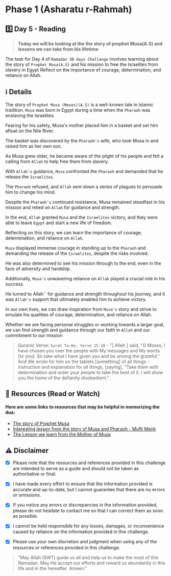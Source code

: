 # Phase 1 (Asharatu r-Rahmah)

## 5️⃣ Day 5 - Reading

> **Today we will be looking at the the story of prophet Musa(A.S) and lessons we can take from his lifetime**

The task for Day 4 of `Ramadan 30 days Challenge` involves learning about the story of `Prophet Musa(A.S)` and his mission to free the Israelites from slavery in Egypt
Reflect on the importance of courage, determination, and reliance on Allah.

## ℹ️ Details

The story of `Prophet Musa (Moses)(A.S)` is a well-known tale in Islamic tradition. `Musa` was born in Egypt during a time when the `Pharaoh` was enslaving the Israelites.

Fearing for his safety, Musa's mother placed him in a basket and set him afloat on the Nile River.

The basket was discovered by the `Pharaoh's` wife, who took Musa in and raised him as her own son.

As Musa grew older, he became aware of the plight of his people and felt a calling from `Allah` to help free them from slavery.

With `Allah's` guidance, `Musa` confronted the `Pharaoh` and demanded that he release the `Israelites`.

The `Pharaoh` refused, and `Allah` sent down a series of plagues to persuade him to change his mind.

Despite the `Pharaoh's` continued resistance, Musa remained steadfast in his mission and relied on `Allah` for guidance and strength. 

In the end, `Allah` granted `Musa` and the `Israelites` victory, and they were able to leave `Egypt` and start a new life of freedom.

Reflecting on this story, we can learn the importance of courage, determination, and reliance on `Allah`.

`Musa` displayed immense courage in standing up to the `Pharaoh` and demanding the release of the `Israelites`, despite the risks involved. 

He was also determined to see his mission through to the end, even in the face of adversity and hardship.

Additionally, `Musa's` unwavering reliance on `Allah` played a crucial role in his success. 

He turned to Allah`` for guidance and strength throughout his journey, and it was `Allah's` support that ultimately enabled him to achieve victory.

In our own lives, we can draw inspiration from `Musa's` story and strive to emulate his qualities of courage, determination, and reliance on Allah.

Whether we are facing personal struggles or working towards a larger goal, we can find strength and guidance through our faith in `Allah` and our commitment to our mission


> Quranic Verse: `Surah Ta-Ha, Verse 25-28` - "[ Allah ] said, "O Moses, I have chosen you over the people with My messages and My words [to you].
So take what I have given you and be among the grateful." And We wrote for him on the tablets [something] of all things - instruction and explanation for all things, [saying],
"Take them with determination and order your people to take the best of it. I will show you the home of the defiantly disobedient."

## 📒 Resources (Read or Watch) 
#### Here are some links to resources that may be helpful in memorizing the dua:

- [The story of Prophet Musa](https://quranforkids.com/story-of-prophet-musa/)
- [Interesting lesson from the story of Musa and Pharaoh - Mufti Menk](https://www.youtube.com/watch?v=A80t4Dkz_U8)
- [The Lesson we learn from the Mother of Musa](https://youtube.com/shorts/UfYoQJ2fLaw?feature=share)

## ⚠️ Disclaimer 

- [x] Please note that the resources and references provided in this challenge are intended to serve as a guide and should not be taken as authoritative or final. 

- [x] I have made every effort to ensure that the information provided is accurate and up-to-date, but I cannot guarantee that there are no errors or omissions.

- [x] If you notice any errors or discrepancies in the information provided, please do not hesitate to contact me so that I can correct them as soon as possible. 

- [x] I cannot be held responsible for any losses, damages, or inconvenience caused by reliance on the information provided in this challenge.

- [x] Please use your own discretion and judgment when using any of the resources or references provided in this challenge.

> "May Allah (SWT) guide us all and help us to make the most of this Ramadan.
> May He accept our efforts and reward us abundantly in this life and in the hereafter. Ameen."
